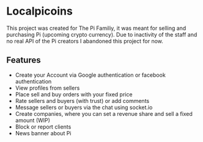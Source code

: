 # Localpicoins

This project was created for The Pi Familiy, it was meant for selling and purchasing Pi (upcoming crypto currency). Due to inactivity of the staff and no real API of the Pi creators I abandoned this project for now.

## Features

* Create your Account via Google authentication or facebook authentication
* View profiles from sellers
* Place sell and buy orders with your fixed price
* Rate sellers and buyers (with trust) or add comments
* Message sellers or buyers via the chat using socket.io
* Create companies, where you can set a revenue share and sell a fixed amount (WIP)
* Block or report clients
* News banner about Pi
